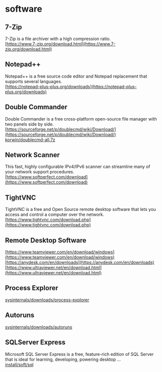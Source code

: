 # software

## 7-Zip
7-Zip is a file archiver with a high compression ratio. \
[https://www.7-zip.org/download.html](https://www.7-zip.org/download.html)

## Notepad++
Notepad++ is a free source code editor and Notepad replacement that supports several languages. \
[https://notepad-plus-plus.org/downloads](https://notepad-plus-plus.org/downloads)

## Double Commander
Double Commander is a free cross-platform open-source file manager with two panels side by side. \
[https://sourceforge.net/p/doublecmd/wiki/Download/](https://sourceforge.net/p/doublecmd/wiki/Download/) \
[korwin/doublecmd-all.7z](http://perserver.mine.nu:4885/install/korwin/doublecmd-all.7z)

## Network Scanner
This fast, highly configurable IPv4/IPv6 scanner can streamline many of your network support procedures. \
[https://www.softperfect.com/download](https://www.softperfect.com/download)

## TightVNC
TightVNC is a free and Open Source remote desktop software that lets you access and control a computer over the network. \
[https://www.tightvnc.com/download.php](https://www.tightvnc.com/download.php)

## Remote Desktop Software
[https://www.teamviewer.com/en/download/windows](https://www.teamviewer.com/en/download/windows) \
[https://anydesk.com/en/downloads](https://anydesk.com/en/downloads) \
[https://www.ultraviewer.net/en/download.html](https://www.ultraviewer.net/en/download.html)

## Process Explorer 
[sysinternals/downloads/process-explorer](https://learn.microsoft.com/en-us/sysinternals/downloads/process-explorer)

## Autoruns
[sysinternals/downloads/autoruns](https://learn.microsoft.com/en-us/sysinternals/downloads/autoruns)

## SQLServer Express
Microsoft SQL Server Express is a free, feature-rich edition of SQL Server that is ideal for learning, developing, powering desktop ... \
[install/soft/sql](http://perserver.mine.nu:4885/install/soft/sql)
